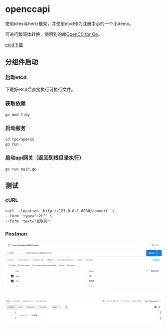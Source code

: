 
# openccapi

使用kitex与hertz框架，并使用etcd作为注册中心的一个小demo。

可进行繁简体转换，使用到的库[OpenCC for Go](https://github.com/longbridge/opencc)。

[etcd下载](https://github.com/etcd-io/etcd/releases/)

## 分组件启动

### 启动etcd
下载好etcd后直接执行可执行文件。
### 获取依赖
```shell
go mod tidy
```

### 启动服务
```shell
cd rpc/opencc
go run .
```

### 启动api网关（返回到根目录执行）
```shell
go run main.go
```

## 测试
### cURL
```shell
curl --location 'http://127.0.0.1:8080/convert' \
--form 'type="s2t"' \
--form 'text="互联网"'
```

### Postman
![image](./screenshot/postman.png) 